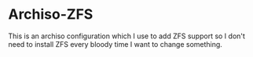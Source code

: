# Archiso-ZFS

This is an archiso configuration which I use to add ZFS support so I don't need to install ZFS every bloody time I want to change something.
